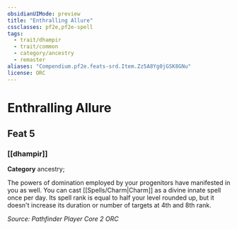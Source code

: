 ```yaml
---
obsidianUIMode: preview
title: "Enthralling Allure"
cssclasses: pf2e,pf2e-spell
tags:
  - trait/dhampir
  - trait/common
  - category/ancestry
  - remaster
aliases: "Compendium.pf2e.feats-srd.Item.Zz5A8Yg0jGSK8GNu"
license: ORC
---
```

# Enthralling Allure
## Feat 5
### [[dhampir]]

**Category** ancestry; 




The powers of domination employed by your progenitors have manifested in you as well. You can cast [[Spells/Charm|Charm]] as a divine innate spell once per day. Its spell rank is equal to half your level rounded up, but it doesn't increase its duration or number of targets at 4th and 8th rank.

*Source: Pathfinder Player Core 2*
*ORC*
